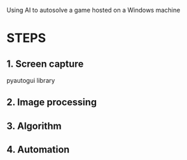 Using AI to autosolve a game hosted on a Windows machine

# STEPS

## 1. Screen capture

pyautogui library

## 2. Image processing

## 3. Algorithm

## 4. Automation
